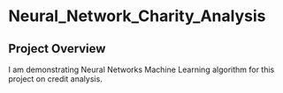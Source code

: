 # Neural_Network_Charity_Analysis
## Project Overview
I am demonstrating Neural Networks Machine Learning algorithm for this project on credit analysis. 
